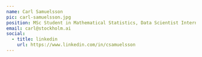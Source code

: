 ```yaml
---
name: Carl Samuelsson
pic: carl-samuelsson.jpg
position: MSc Student in Mathematical Statistics, Data Scientist Intern at IBM, Board Member and Secretary of Stockholm AI
email: carl@stockholm.ai
social:
  - title: linkedin
    url: https://www.linkedin.com/in/csamuelsson
---
```

